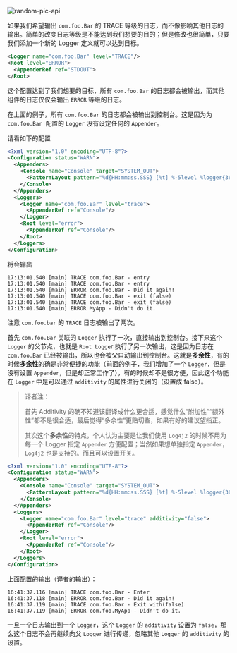 <!-- markdownlint-disable-next-line MD033 -->
<meta name="referrer" content="no-referrer"/>

![random-pic-api](https://api.dong4j.ink:1024/cover?spm={{spm}})

如果我们希望输出 `com.foo.Bar` 的 TRACE 等级的日志，而不像影响其他日志的输出。简单的改变日志等级是不能达到我们想要的目的；但是修改也很简单，只要我们添加一个新的 Logger 定义就可以达到目标。

```xml
<Logger name="com.foo.Bar" level="TRACE"/>
<Root level="ERROR">
  <AppenderRef ref="STDOUT">
</Root>
```

这个配置达到了我们想要的目标，所有 `com.foo.Bar` 的日志都会被输出，而其他组件的日志仅仅会输出 `ERROR` 等级的日志。

在上面的例子，所有 `com.foo.Bar` 的日志都会被输出到控制台。这是因为为 `com.foo.Bar`  配置的 `Logger` 没有设定任何的 `Appender`。

请看如下的配置

```xml
<?xml version="1.0" encoding="UTF-8"?>
<Configuration status="WARN">
  <Appenders>
    <Console name="Console" target="SYSTEM_OUT">
      <PatternLayout pattern="%d{HH:mm:ss.SSS} [%t] %-5level %logger{36} - %msg%n"/>
    </Console>
  </Appenders>
  <Loggers>
    <Logger name="com.foo.Bar" level="trace">
      <AppenderRef ref="Console"/>
    </Logger>
    <Root level="error">
      <AppenderRef ref="Console"/>
    </Root>
  </Loggers>
</Configuration>
```

将会输出

```
17:13:01.540 [main] TRACE com.foo.Bar - entry
17:13:01.540 [main] TRACE com.foo.Bar - entry
17:13:01.540 [main] ERROR com.foo.Bar - Did it again!
17:13:01.540 [main] TRACE com.foo.Bar - exit (false)
17:13:01.540 [main] TRACE com.foo.Bar - exit (false)
17:13:01.540 [main] ERROR MyApp - Didn't do it.
```

注意 `com.foo.bar` 的 `TRACE` 日志被输出了两次。

首先 `com.foo.Bar` 关联的 `Logger` 执行了一次，直接输出到控制台。接下来这个 `Logger` 的父节点，也就是 `Root Logge`r 执行了另一次输出，这是因为日志在 `com.foo.Bar` 已经被输出，所以也会被父自动输出到控制台。这就是**多余性**，有的时候**多余性**的确是非常便捷的功能（前面的例子，我们增加了一个 `Logger`，但是没有设置 `Appender`，但是却正常工作了），有的时候却不是很方便，因此这个功能在 `Logger` 中是可以通过 `additivity` 的属性进行关闭的（设置成 false）。

> 译者注：
>
> 首先 Additivity 的确不知道该翻译成什么更合适，感觉什么“附加性”“额外性”都不是很合适，最后觉得“多余性”更贴切些，如果有好的建议望指正。
>
> 其次这个**多余性**的特点，个人认为主要是让我们使用 `Log4j2` 的时候不用为每一个 Logger 指定 `Appender` 方便配置；当然如果想单独指定 `Appender`，`Log4j2` 也是支持的。而且可以设置开关。

```xml
<?xml version="1.0" encoding="UTF-8"?>
<Configuration status="WARN">
  <Appenders>
    <Console name="Console" target="SYSTEM_OUT">
      <PatternLayout pattern="%d{HH:mm:ss.SSS} [%t] %-5level %logger{36} - %msg%n"/>
    </Console>
  </Appenders>
  <Loggers>
    <Logger name="com.foo.Bar" level="trace" additivity="false">
      <AppenderRef ref="Console"/>
    </Logger>
    <Root level="error">
      <AppenderRef ref="Console"/>
    </Root>
  </Loggers>
</Configuration>
```

上面配置的输出（译者的输出）：

```
16:41:37.116 [main] TRACE com.foo.Bar - Enter
16:41:37.118 [main] ERROR com.foo.Bar - Did it again!
16:41:37.119 [main] TRACE com.foo.Bar - Exit with(false)
16:41:37.119 [main] ERROR com.foo.MyApp - Didn't do it.
```

一旦一个日志输出到一个 `Logger`，这个 `Logger` 的 `additivity` 设置为 `false`，那么这个日志不会再继续向父 `Logger` 进行传递，忽略其他 `Logger` 的 `additivity` 的设置。